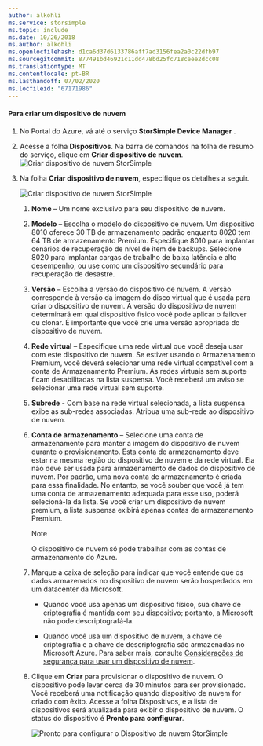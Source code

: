 ```yaml
---
author: alkohli
ms.service: storsimple
ms.topic: include
ms.date: 10/26/2018
ms.author: alkohli
ms.openlocfilehash: d1ca6d37d6133786aff7ad3156fea2a0c22dfb97
ms.sourcegitcommit: 877491bd46921c11dd478bd25fc718ceee2dcc08
ms.translationtype: MT
ms.contentlocale: pt-BR
ms.lasthandoff: 07/02/2020
ms.locfileid: "67171986"
---
```

#### <a name="to-create-a-cloud-appliance"></a>Para criar um dispositivo de nuvem

1. No Portal do Azure, vá até o serviço **StorSimple Device Manager** .
2. Acesse a folha **Dispositivos**. Na barra de comandos na folha de resumo do serviço, clique em **Criar dispositivo de nuvem**.
    ![Criar dispositivo de nuvem StorSimple](./media/storsimple-8000-create-cloud-appliance-u2/sca-create1.png)
3. Na folha **Criar dispositivo de nuvem**, especifique os detalhes a seguir.
   
    ![Criar dispositivo de nuvem StorSimple](./media/storsimple-8000-create-cloud-appliance-u2/sca-create2m.png)
   
   1. **Nome** – Um nome exclusivo para seu dispositivo de nuvem.
   2. **Modelo** – Escolha o modelo do dispositivo de nuvem. Um dispositivo 8010 oferece 30 TB de armazenamento padrão enquanto 8020 tem 64 TB de armazenamento Premium. Especifique 8010 para implantar cenários de recuperação de nível de item de backups. Selecione 8020 para implantar cargas de trabalho de baixa latência e alto desempenho, ou use como um dispositivo secundário para recuperação de desastre.
   3. **Versão** – Escolha a versão do dispositivo de nuvem. A versão corresponde à versão da imagem do disco virtual que é usada para criar o dispositivo de nuvem. A versão do dispositivo de nuvem determinará em qual dispositivo físico você pode aplicar o failover ou clonar. É importante que você crie uma versão apropriada do dispositivo de nuvem.
   4. **Rede virtual** – Especifique uma rede virtual que você deseja usar com este dispositivo de nuvem. Se estiver usando o Armazenamento Premium, você deverá selecionar uma rede virtual compatível com a conta de Armazenamento Premium. As redes virtuais sem suporte ficam desabilitadas na lista suspensa. Você receberá um aviso se selecionar uma rede virtual sem suporte.
   5. **Subrede** - Com base na rede virtual selecionada, a lista suspensa exibe as sub-redes associadas. Atribua uma sub-rede ao dispositivo de nuvem.
   6. **Conta de armazenamento** – Selecione uma conta de armazenamento para manter a imagem do dispositivo de nuvem durante o provisionamento. Esta conta de armazenamento deve estar na mesma região do dispositivo de nuvem e da rede virtual. Ela não deve ser usada para armazenamento de dados do dispositivo de nuvem. Por padrão, uma nova conta de armazenamento é criada para essa finalidade. No entanto, se você souber que você já tem uma conta de armazenamento adequada para esse uso, poderá selecioná-la da lista. Se você criar um dispositivo de nuvem premium, a lista suspensa exibirá apenas contas de armazenamento Premium.
      
      > [!NOTE]
      > O dispositivo de nuvem só pode trabalhar com as contas de armazenamento do Azure.
    
   7. Marque a caixa de seleção para indicar que você entende que os dados armazenados no dispositivo de nuvem serão hospedados em um datacenter da Microsoft.
       * Quando você usa apenas um dispositivo físico, sua chave de criptografia é mantida com seu dispositivo; portanto, a Microsoft não pode descriptografá-la.

       * Quando você usa um dispositivo de nuvem, a chave de criptografia e a chave de descriptografia são armazenadas no Microsoft Azure. Para saber mais, consulte [Considerações de segurança para usar um dispositivo de nuvem](../articles/storsimple/storsimple-security.md).
   8. Clique em **Criar** para provisionar o dispositivo de nuvem. O dispositivo pode levar cerca de 30 minutos para ser provisionado. Você receberá uma notificação quando dispositivo de nuvem for criado com êxito. Acesse a folha Dispositivos, e a lista de dispositivos será atualizada para exibir o dispositivo de nuvem. O status do dispositivo é **Pronto para configurar**.
      
      ![Pronto para configurar o Dispositivo de nuvem StorSimple](./media/storsimple-8000-create-cloud-appliance-u2/sca-create3.png)

